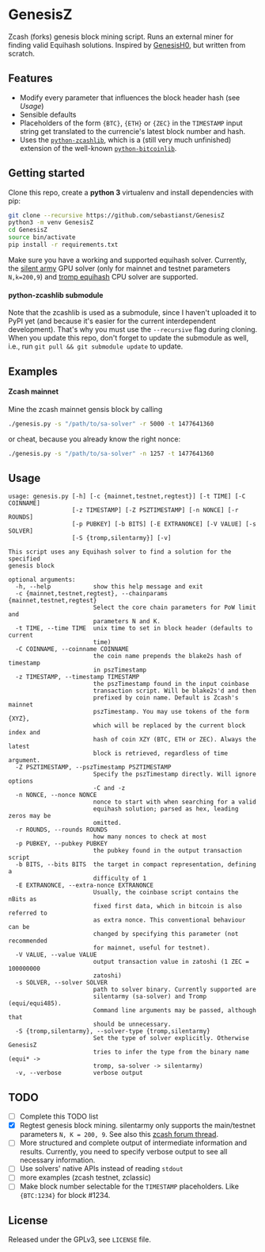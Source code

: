 # GenesisZ
Zcash (forks) genesis block mining script. Runs an external miner for finding valid Equihash solutions.
Inspired by [GenesisH0](https://github.com/lhartikk/GenesisH0), but written from scratch.

## Features
- Modify every parameter that influences the block header hash (see _Usage_)
- Sensible defaults
- Placeholders of the form `{BTC}`, `{ETH}` or `{ZEC}` in the `TIMESTAMP` input string get translated to the currencie's latest block number and hash.
- Uses the [`python-zcashlib`](https://github.com/sebastianst/python-zcashlib), which is a (still very much unfinished) extension of the well-known [`python-bitcoinlib`](https://github.com/petertodd/python-bitcoinlib).

## Getting started
Clone this repo, create a **python 3** virtualenv and install dependencies with pip:
```bash
git clone --recursive https://github.com/sebastianst/GenesisZ
python3 -m venv GenesisZ
cd GenesisZ
source bin/activate
pip install -r requirements.txt
```

Make sure you have a working and supported equihash solver. Currently, the
[silent army](https://github.com/mbevand/silentarmy) GPU solver (only for
mainnet and testnet parameters `N,k=200,9`) and [tromp equihash](https://github.com/tromp/equihash) CPU solver are supported.

#### python-zcashlib submodule
Note that the zcashlib is used as a submodule, since I haven't uploaded it to PyPI yet (and because it's easier for the current interdependent development). That's why you must use the `--recursive` flag during cloning. When you update this repo, don't forget to update the submodule as well, i.e., run `git pull && git submodule update` to update.

## Examples
#### Zcash mainnet
Mine the zcash mainnet gensis block by calling
```bash
./genesis.py -s "/path/to/sa-solver" -r 5000 -t 1477641360
```
or cheat, because you already know the right nonce:
```bash
./genesis.py -s "/path/to/sa-solver" -n 1257 -t 1477641360
```

## Usage
```
usage: genesis.py [-h] [-c {mainnet,testnet,regtest}] [-t TIME] [-C COINNAME]
                  [-z TIMESTAMP] [-Z PSZTIMESTAMP] [-n NONCE] [-r ROUNDS]
                  [-p PUBKEY] [-b BITS] [-E EXTRANONCE] [-V VALUE] [-s SOLVER]
                  [-S {tromp,silentarmy}] [-v]

This script uses any Equihash solver to find a solution for the specified
genesis block

optional arguments:
  -h, --help            show this help message and exit
  -c {mainnet,testnet,regtest}, --chainparams {mainnet,testnet,regtest}
                        Select the core chain parameters for PoW limit and
                        parameters N and K.
  -t TIME, --time TIME  unix time to set in block header (defaults to current
                        time)
  -C COINNAME, --coinname COINNAME
                        the coin name prepends the blake2s hash of timestamp
                        in pszTimestamp
  -z TIMESTAMP, --timestamp TIMESTAMP
                        the pszTimestamp found in the input coinbase
                        transaction script. Will be blake2s'd and then
                        prefixed by coin name. Default is Zcash's mainnet
                        pszTimestamp. You may use tokens of the form {XYZ},
                        which will be replaced by the current block index and
                        hash of coin XZY (BTC, ETH or ZEC). Always the latest
                        block is retrieved, regardless of time argument.
  -Z PSZTIMESTAMP, --pszTimestamp PSZTIMESTAMP
                        Specify the pszTimestamp directly. Will ignore options
                        -C and -z
  -n NONCE, --nonce NONCE
                        nonce to start with when searching for a valid
                        equihash solution; parsed as hex, leading zeros may be
                        omitted.
  -r ROUNDS, --rounds ROUNDS
                        how many nonces to check at most
  -p PUBKEY, --pubkey PUBKEY
                        the pubkey found in the output transaction script
  -b BITS, --bits BITS  the target in compact representation, defining a
                        difficulty of 1
  -E EXTRANONCE, --extra-nonce EXTRANONCE
                        Usually, the coinbase script contains the nBits as
                        fixed first data, which in bitcoin is also referred to
                        as extra nonce. This conventional behaviour can be
                        changed by specifying this parameter (not recommended
                        for mainnet, useful for testnet).
  -V VALUE, --value VALUE
                        output transaction value in zatoshi (1 ZEC = 100000000
                        zatoshi)
  -s SOLVER, --solver SOLVER
                        path to solver binary. Currently supported are
                        silentarmy (sa-solver) and Tromp (equi/equi485).
                        Command line arguments may be passed, although that
                        should be unnecessary.
  -S {tromp,silentarmy}, --solver-type {tromp,silentarmy}
                        Set the type of solver explicitly. Otherwise GenesisZ
                        tries to infer the type from the binary name (equi* ->
                        tromp, sa-solver -> silentarmy)
  -v, --verbose         verbose output
```

## TODO

- [ ] Complete this TODO list
- [X] Regtest genesis block mining. silentarmy only supports the main/testnet parameters `N, K = 200, 9`. See also this [zcash forum thread](https://forum.z.cash/t/equihash-solver-for-n-k-48-5-other-than-default-200-9).
- [ ] More structured and complete output of intermediate information and
  results. Currently, you need to specify verbose output to see all necessary information.
- [ ] Use solvers' native APIs instead of reading `stdout`
- [ ] more examples (zcash testnet, zclassic)
- [ ] Make block number selectable for the `TIMESTAMP` placeholders. Like `{BTC:1234}` for block #1234.

## License
Released under the GPLv3, see `LICENSE` file.
